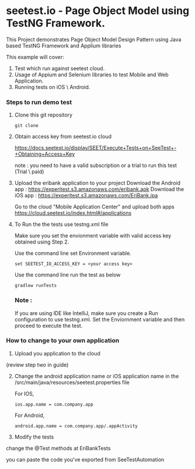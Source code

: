 # seetest.io - Page Object Model using TestNG Framework.

This Project demonstrates Page Object Model Design Pattern using Java based TestNG Framework and Applium libraries

This example will cover:

1. Test which run against seetest cloud.
2. Usage of Appium and Selenium libraries to test Mobile and Web Application.
3. Running tests on iOS \ Android.

### Steps to run demo test

1. Clone this git repository

	```
	git clone 
	```

2. Obtain access key from seetest.io cloud

    https://docs.seetest.io/display/SEET/Execute+Tests+on+SeeTest+-+Obtaining+Access+Key

    note :  you need to have a valid subscription or a trial to run this test (Trial \ paid)

3. Upload the eribank application to your project
    Download the Android app : https://experitest.s3.amazonaws.com/eribank.apk
    Download the iOS app : https://experitest.s3.amazonaws.com/EriBank.ipa

    Go to the cloud "Mobile Application Center" and upload both apps 
    https://cloud.seetest.io/index.html#/applications

4. To Run the the tests use testng.xml file
    
    Make sure you set the envionment variable with valid access key obtained using Step 2.
    
    Use the command line set Environment variable.
    
	```
	set SEETEST_IO_ACCESS_KEY = <your access key>
	``` 
	
    Use the command line run the test as below
    
	```
	gradlew runTests
	```
    
    ### Note : 
    If you are using IDE like IntelliJ, make sure you create a Run configuration to use testng.xml. 
    Set the Enviornment variable and then proceed to execute the test.

### How to change to your own application

1. Upload you application to the cloud

(review step two in guide)

2. Change the android application name or iOS application name in the /src/main/java/resources/seetest.properties file

    For IOS,
    
	```
	ios.app.name = com.company.app
	``` 
    
    For Android,
    
    ```
    android.app.name = com.company.app/.appActivity
    ```

4. Modify the tests 

change the @Test methods at EriBankTests

you can paste the code you've exported from SeeTestAutomation 

